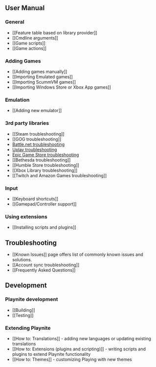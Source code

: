 User Manual
--------
### General
* [[Feature table based on library provider]]
* [[Cmdline arguments]]
* [[Game scripts]]
* [[Game actions]]

### Adding Games
* [[Adding games manually]]
* [[Importing Emulated games]]
* [[Importing ScummVM games]] 
* [[Importing Windows Store or Xbox App games]]

### Emulation
* [[Adding new emulator]]

### 3rd party libraries
* [[Steam troubleshooting]]
* [[GOG troubleshooting]]
* [Battle.net troubleshooting](https://github.com/JosefNemec/Playnite/wiki/Battlenet-troubleshooting)
* [Uplay troubleshooting](https://github.com/JosefNemec/Playnite/wiki/Uplay-troubleshooting)
* [Epic Game Store troubleshooting](https://github.com/JosefNemec/Playnite/wiki/Epic-Game-Store-troubleshooting)
* [[Bethesda troubleshooting]]
* [[Humble Store troubleshooting]]
* [[Xbox Library troubleshooting]]
* [[Twitch and Amazon Games troubleshooting]]

### Input
* [[Keyboard shortcuts]]
* [[Gamepad/Controller support]]

### Using extensions
* [[Installing scripts and plugins]]

Troubleshooting
--------
* [[Known Issues]] page offers list of commonly known issues and solutions.
* [[Account sync troubleshooting]]
* [[Frequently Asked Questions]]

Development
--------
### Playnite development
* [[Building]]
* [[Testing]]

### Extending Playnite
* [[How to: Translations]] - adding new languages or updating existing translations
* [[How to: Extensions (plugins and scripting)]] - writing scripts and plugins to extend Playnite functionality
* [[How to: Themes]] - customizing Playing with new themes
